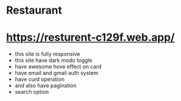 # Restaurant

# https://resturent-c129f.web.app/

- this site is fully responsive
- this site have dark modo toggle
- have awesome hove effect on card
- have email and gmail auth system
- have curd operation
- and also have pagination
- search option
